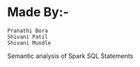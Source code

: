 # Made By:-
    
    Pranathi Bora
    Shivani Patil
	Shivani Mundle

Semantic analysis of Spark SQL Statements